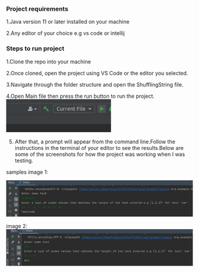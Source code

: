 
### Project requirements

1.Java version 11 or later installed on your machine

2.Any editor of your choice e.g vs code or intellij

### Steps to run project

1.Clone the repo into your machine

2.Once cloned, open the project using VS Code or the editor you selected.

3.Navigate through the folder structure and open the ShufflingString file.

4.Open Main file then press the run button to run the project.
![img.png](images/img.png)

5. After that, a prompt will appear from the command line.Follow the instructions in the terminal of your editor  to see the results.Below are some of the screenshots for how the project was working when I was testing.

 samples image 1:

![img_1.png](images/img_1.png)

image 2:
![img_2.png](images/img_2.png)



  
